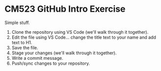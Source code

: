 # CM523 GitHub Intro Exercise

Simple stuff.

1. Clone the repository using VS Code (we'll walk through it together).
2. Edit the file using VS Code... change the title text to your name and add text to H1.
3. Save the file.
4. Stage your changes (we'll walk through it together).
5. Write a commit message.
6. Push/sync changes to your repository.

